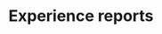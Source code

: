---
title: "Experience reports"
time: 14:10 - 14:40
type: session
session_type: presentations
weight: 7
talks:
    "Room 1":
        - 157-hvordan-to-brann-supportere-bygget-en-av-verden-største-fotball-apper
    "Room 2":
        - 36-from-team-gray-to-killbill-how-we-built-a-lean-development-department
    "Room 3":
        - 119-getting-rid-of-every-paper-application-for-nav-in-two-years
---
